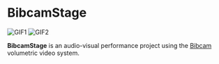 BibcamStage
===========

![GIF1](https://user-images.githubusercontent.com/343936/177707735-9a3ada46-d266-4c83-bcb8-c1aea316af59.gif)
![GIF2](https://user-images.githubusercontent.com/343936/177707777-11bb3328-14c5-4fdd-9910-0d496b7ed50d.gif)

**BibcamStage** is an audio-visual performance project using the [Bibcam]
volumetric video system.

[Bibcam]: https://github.com/keijiro/Bibcam
